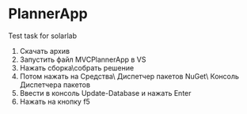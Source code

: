 # PlannerApp
Test task for solarlab

1. Скачать архив
2. Запустить файл MVCPlannerApp в VS
3. Нажать сборка\собрать решение
4. Потом нажать на Средства\ Диспетчер пакетов NuGet\ Консоль Диспетчера пакетов
5. Ввести в консоль Update-Database и нажать Enter
6. Нажать на кнопку f5
